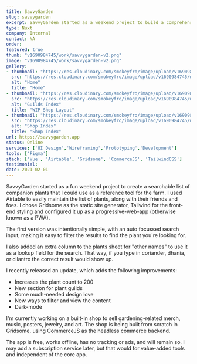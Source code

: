 ```yaml
---
title: SavvyGarden
slug: savvygarden
excerpt: SavvyGarden started as a weekend project to build a comprehensive database of companion plants that I could use to plan our food production efforts on the farm.
type: Nuxt
company: Internal
contact: NA
order: 
featured: true
thumb: "v1690984745/work/savvygarden-v2.png"
image: "v1690984745/work/savvygarden-v2.png"
gallery:
- thumbnail: "https://res.cloudinary.com/smokeyfro/image/upload/v1690984745/work/savvygarden-v2.png"
  src: "https://res.cloudinary.com/smokeyfro/image/upload/v1690984745/work/savvygarden-v2.png"
  alt: "Home"
  title: "Home"
- thumbnail: "https://res.cloudinary.com/smokeyfro/image/upload/v1690984745/work/savvygarden-guilds.png"
  src: "https://res.cloudinary.com/smokeyfro/image/upload/v1690984745/work/savvygarden-guilds.png"
  alt: "Guilds Index"
  title: "WIP Shop Layout"
- thumbnail: "https://res.cloudinary.com/smokeyfro/image/upload/v1690984745/work/savvygarden-shop.png"
  src: "https://res.cloudinary.com/smokeyfro/image/upload/v1690984745/work/savvygarden-shop.png"
  alt: "Shop Index"
  title: "Shop Index"
url: https://savvygarden.app
status: Online
services: ['UI Design','Wireframing','Prototyping','Development']
tools: ['Figma']
stack: ['Vue', 'Airtable', 'Gridsome', 'CommerceJS', 'TailwindCSS']
testimonial: 
date: 2021-02-01
---
```

SavvyGarden started as a fun weekend project to create a searchable list of companion plants that I could use as a reference tool for the farm. I used Airtable to easily maintain the list of plants, along with their friends and foes. I chose Gridsome as the static site generator, Tailwind for the front-end styling and configured it up as a progressive-web-app (otherwise known as a PWA).

The first version was intentionally simple, with an auto focussed search input, making it easy to filter the results to find the plant you're looking for. 

I also added an extra column to the plants sheet for "other names" to use it as a lookup field for the search. That way, if you type in coriander, dhania, or cilantro the correct result would show up.

I recently released an update, which adds the following improvements:

- Increases the plant count to 200
- New section for plant guilds
- Some much-needed design love
- New ways to filter and view the content
- Dark-mode

I'm currently working on a built-in shop to sell gardening-related merch, music, posters, jewelry, and art. The shop is being built from scratch in Gridsome, using CommerceJS as the headless commerce backend. 

The app is free, works offline, has no tracking or ads, and will remain so. I may add a subscription service later, but that would for value-added tools and independent of the core app.